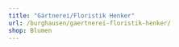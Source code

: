 ```yaml
---
title: "Gärtnerei/Floristik Henker"
url: /burghausen/gaertnerei-floristik-henker/
shop: Blumen
---
```

